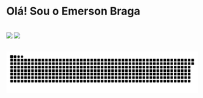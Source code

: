 # **Olá! Sou o Emerson Braga**<h1>
<div>
<img heigth="180em" src="https://github-readme-stats.vercel.app/api?username=emersonviniciusbraga&show_icons=true&theme=radical&include_all_commits=true&count_private=true"/>
<img heigth="180em" src="https://github-readme-stats.vercel.app/api/top-langs/?username=emersonviniciusbraga&layout=compact&langs_count=7&theme=radical"/>
</div>

<div style="display: inline_block"><br>

<!-- in your header -->
<link rel="stylesheet" href="https://cdn.jsdelivr.net/gh/devicons/devicon@v2.13.0/devicon.min.css">


  <i class="devicon-php-plain colored"></i>

  <i class="devicon-codeigniter-plain-wordmark colored"></i>

  <i class="devicon-mysql-plain-wordmark colored"></i>

  <i class="devicon-bootstrap-plain-wordmark colored"></i>

  <i class="devicon-html5-plain-wordmark colored"></i>

  <i class="devicon-css3-plain-wordmark colored"></i>

  <i class="devicon-arduino-plain-wordmark colored"></i>
</div>

![Snake animation](https://github.com/emersonviniciusbraga/emersonviniciusbraga/blob/output/github-contribution-grid-snake.svg)